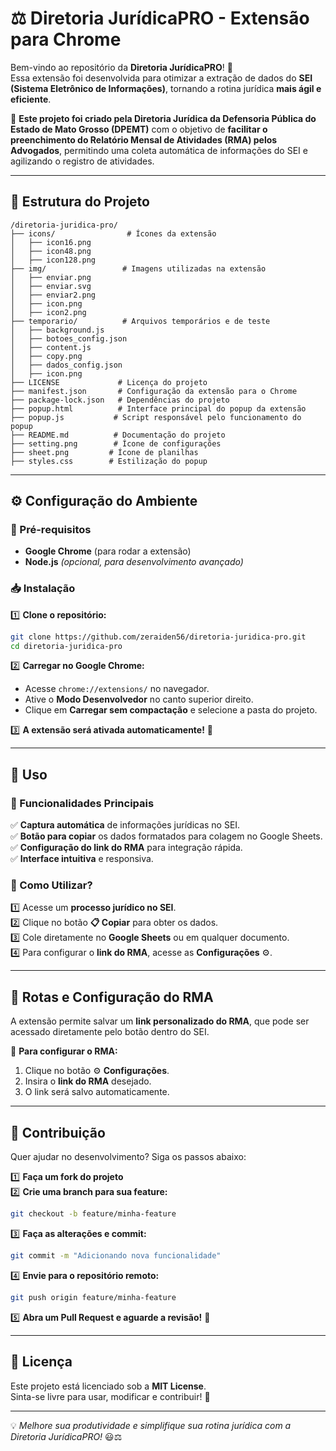 # ⚖️ Diretoria JurídicaPRO - Extensão para Chrome

Bem-vindo ao repositório da **Diretoria JurídicaPRO**! 📑  
Essa extensão foi desenvolvida para otimizar a extração de dados do **SEI (Sistema Eletrônico de Informações)**, tornando a rotina jurídica **mais ágil e eficiente**.  

🚀 **Este projeto foi criado pela Diretoria Jurídica da Defensoria Pública do Estado de Mato Grosso (DPEMT)** com o objetivo de **facilitar o preenchimento do Relatório Mensal de Atividades (RMA) pelos Advogados**, permitindo uma coleta automática de informações do SEI e agilizando o registro de atividades.

---

## 📂 Estrutura do Projeto

```
/diretoria-juridica-pro/ 
├── icons/                # Ícones da extensão 
│   ├── icon16.png 
│   ├── icon48.png 
│   ├── icon128.png 
├── img/                 # Imagens utilizadas na extensão 
│   ├── enviar.png 
│   ├── enviar.svg 
│   ├── enviar2.png 
│   ├── icon.png 
│   ├── icon2.png 
├── temporario/          # Arquivos temporários e de teste 
│   ├── background.js 
│   ├── botoes_config.json 
│   ├── content.js 
│   ├── copy.png 
│   ├── dados_config.json 
│   ├── icon.png 
├── LICENSE             # Licença do projeto 
├── manifest.json       # Configuração da extensão para o Chrome 
├── package-lock.json   # Dependências do projeto 
├── popup.html          # Interface principal do popup da extensão 
├── popup.js           # Script responsável pelo funcionamento do popup 
├── README.md          # Documentação do projeto 
├── setting.png        # Ícone de configurações 
├── sheet.png         # Ícone de planilhas 
├── styles.css        # Estilização do popup 
```

---

## ⚙️ Configuração do Ambiente

### 📌 Pré-requisitos

- **Google Chrome** (para rodar a extensão)
- **Node.js** *(opcional, para desenvolvimento avançado)*

### 📥 Instalação

1️⃣ **Clone o repositório:**  
```sh
git clone https://github.com/zeraiden56/diretoria-juridica-pro.git
cd diretoria-juridica-pro
```

2️⃣ **Carregar no Google Chrome:**  
- Acesse `chrome://extensions/` no navegador.
- Ative o **Modo Desenvolvedor** no canto superior direito.
- Clique em **Carregar sem compactação** e selecione a pasta do projeto.

3️⃣ **A extensão será ativada automaticamente!** 🎯  

---

## 🚀 Uso

### 🔧 Funcionalidades Principais

✅ **Captura automática** de informações jurídicas no SEI.  
✅ **Botão para copiar** os dados formatados para colagem no Google Sheets.  
✅ **Configuração do link do RMA** para integração rápida.  
✅ **Interface intuitiva** e responsiva.  

### 📌 Como Utilizar?

1️⃣ Acesse um **processo jurídico no SEI**.  
2️⃣ Clique no botão **📋 Copiar** para obter os dados.  
3️⃣ Cole diretamente no **Google Sheets** ou em qualquer documento.  
4️⃣ Para configurar o **link do RMA**, acesse as **Configurações** ⚙️.  

---

## 🔗 Rotas e Configuração do RMA

A extensão permite salvar um **link personalizado do RMA**, que pode ser acessado diretamente pelo botão dentro do SEI.  

🔹 **Para configurar o RMA:**  
1. Clique no botão ⚙️ **Configurações**.  
2. Insira o **link do RMA** desejado.  
3. O link será salvo automaticamente.  

---

## 🤝 Contribuição

Quer ajudar no desenvolvimento? Siga os passos abaixo:

1️⃣ **Faça um fork do projeto**  
2️⃣ **Crie uma branch para sua feature:**  
   ```sh
   git checkout -b feature/minha-feature
   ```
3️⃣ **Faça as alterações e commit:**  
   ```sh
   git commit -m "Adicionando nova funcionalidade"
   ```
4️⃣ **Envie para o repositório remoto:**  
   ```sh
   git push origin feature/minha-feature
   ```
5️⃣ **Abra um Pull Request e aguarde a revisão!** 🚀  

---

## 📜 Licença

Este projeto está licenciado sob a **MIT License**.  
Sinta-se livre para usar, modificar e contribuir! 🎉  

---

💡 *Melhore sua produtividade e simplifique sua rotina jurídica com a Diretoria JurídicaPRO!* 😃⚖️
